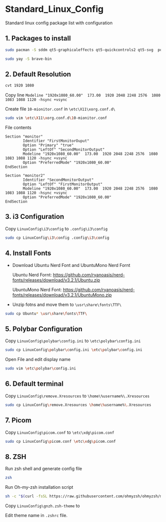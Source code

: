 # Standard_Linux_Config
Standard linux config package list with configuration 

## 1. Packages to install
```bash
sudo pacman -S sddm qt5-graphicaleffects qt5-quickcontrols2 qt5-svg  polybar thunar obsidian vim picom rxvt-unicode unzip zsh
```
```bash
sudo yay -S brave-bin 
```

## 2. Default Resolution

```bash
cvt 1920 1080
```
Copy line ```Modeline "1920x1080_60.00"  173.00  1920 2048 2248 2576  1080 1083 1088 1120 -hsync +vsync```

Create file ```10-mionitor.conf``` in ```\etc\X11\xorg.conf.d\``` 

```bash
sudo vim \etc\X11\xorg.conf.d\10-mionitor.conf
```
File contents
```
Section "monitor"
        Identifier "FirstMonitorOuput"
        Option "Primary" "true"
        Option "LeftOf" "SecondMonitorOutput"
        Modeline "1920x1080_60.00"  173.00  1920 2048 2248 2576  1080 1083 1088 1120 -hsync +vsync
        Option "PreferredMode" "1920x1080_60.00"
EndSection

Section "monitor2"
        Identifier "SecondMonitorOutput"
        Option "LeftOf" "FirstMonitorOutput"
        Modeline "1920x1080_60.00"  173.00  1920 2048 2248 2576  1080 1083 1088 1120 -hsync +vsync
        Option "PreferredMode" "1920x1080_60.00"
EndSection

```
## 3. i3 Configuration
Copy ```LinuxConfig\i3\config``` to ```.config\i3\config``` 

```bash
sudo cp LinuxConfig\i3\config .config\i3\config
```

## 4. Install Fonts
- Download Ubuntu Nerd Font and UbuntuMono Nerd Fornt
  
  Ubuntu Nerd Fornt: https://github.com/ryanoasis/nerd-fonts/releases/download/v3.2.1/Ubuntu.zip
  
  UbuntuMono Nerd Font: https://github.com/ryanoasis/nerd-fonts/releases/download/v3.2.1/UbuntuMono.zip
- Unzip fotns and move them to ```\usr\share\fonts\TTF\```

```bash
sudo cp Ubuntu* \usr\share\fonts\TTF\
```
## 5. Polybar Configuration
Copy ```LinuxConfig\polybar\config.ini``` to ```\etc\polybar\config.ini```

```bash
sudo cp LinuxConfig\polybar\config.ini \etc\polybar\config.ini
```

Open File and edit display name 

```bash
sudo vim \etc\polybar\config.ini
```

## 6. Default terminal

Copy ```LinuxConfig\remove.Xresources``` to ```\home\%username%\.Xresources```

```bash
sudo cp LinuxConfig\remove.Xresources \home\%username%\.Xresources
```
## 7. Picom

Copy ```LinuxConfig\picom.conf``` to ```\etc\xdg\picom.conf```

```bash
sudo cp LinuxConfig\picom.conf \etc\xdg\picom.conf
```
## 8. ZSH

Run zsh shell and generate config file

```bash
zsh
```

Run Oh-my-zsh installation script
```bash
sh -c "$(curl -fsSL https://raw.githubusercontent.com/ohmyzsh/ohmyzsh/master/tools/install.sh)"
```

Copy ```LinuxConfig\gnzh.zsh-theme``` to 

Edit theme name in ```.zshrc``` file.
